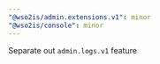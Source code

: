 ```yaml
---
"@wso2is/admin.extensions.v1": minor
"@wso2is/console": minor
---
```


Separate out `admin.logs.v1` feature
